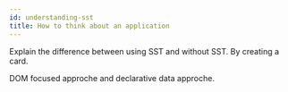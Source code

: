 ```yaml
---
id: understanding-sst
title: How to think about an application
---
```


Explain the difference between using SST and without SST. By creating a card.

DOM focused approche and declarative data approche.
